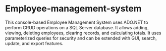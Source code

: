 # Employee-management-system
This console-based Employee Management System uses ADO.NET to perform CRUD operations on a SQL Server database. It allows adding, viewing, deleting employees, clearing records, and calculating totals. It uses parameterized queries for security and can be extended with GUI, search, update, and export features.
